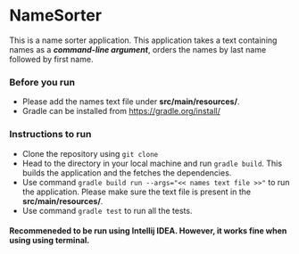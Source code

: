 # NameSorter
This is a name sorter application. This application takes a text containing names as a ***command-line argument***, orders the names by last name followed by first name. 


### Before you run
- Please add the names text file under **src/main/resources/**. 
- Gradle can be installed from https://gradle.org/install/

### Instructions to run
- Clone the repository using `git clone`
- Head to the directory in your local machine and run `gradle build`. This builds the application and the fetches the dependencies. 
- Use command `gradle build run --args="<< names text file >>"` to run the application. Please make sure the text file is present in the  **src/main/resources/**.
- Use command `gradle test` to run all the tests.

#### Recommeneded to be run using Intellij IDEA. However, it works fine when using using terminal.


